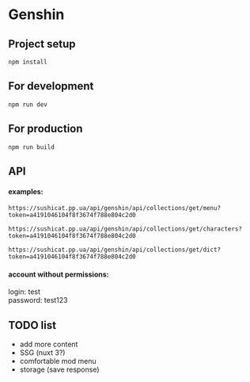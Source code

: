 # Genshin

## Project setup

```
npm install
```

## For development

```
npm run dev
```

## For production

```
npm run build
```

## API

#### examples:
```
https://sushicat.pp.ua/api/genshin/api/collections/get/menu?token=a4191046104f8f3674f788e804c2d0
```
```
https://sushicat.pp.ua/api/genshin/api/collections/get/characters?token=a4191046104f8f3674f788e804c2d0
```
```
https://sushicat.pp.ua/api/genshin/api/collections/get/dict?token=a4191046104f8f3674f788e804c2d0
```

#### account without permissions:
login: test  
password: test123

## TODO list
+ add more content
+ SSG (nuxt 3?)
+ comfortable mod menu
+ storage (save response)